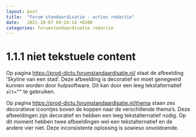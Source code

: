 ```yaml
---
layout: post
title:  "Forum standaardisatie - acties redactie"
date:   2021-10-07 09:24:14 +0200
categories: forumstandaardisatie redactie
---
```

# 1.1.1 niet tekstuele content

Op pagina https://prod-dictu.forumstandaardisatie.nl/ staat de afbeelding ‘Skyline van een stad’. Deze afbeelding is decoratief en moet genegeerd kunnen worden door hulpsoftware. Dit kan door een leeg tekstalternatief `alt=””` te gebruiken.

Op pagina https://prod-dictu.forumstandaardisatie.nl/thema staan zes decoratieve icoontjes boven de koppen naar de verschillende thema’s. Deze afbeeldingen zijn decoratief en hebben een leeg tekstalternatief nodig. Op dit moment hebben twee afbeeldingen wel een tekstalternatief en de andere vier niet. Deze inconsistente oplossing is sowieso onvoldoende.